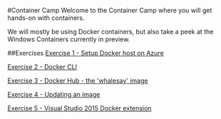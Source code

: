 #Container Camp
Welcome to the Container Camp where you will get hands-on with containers.

We will mostly be using Docker containers, but also take a peek at the Windows Containers currently in preview.

##Exercises
[Exercise 1 - Setup Docker host on Azure](Exercise01/README.md)
 
[Exercise 2 - Docker CLI](Exercise02/README.md)

[Exercise 3 - Docker Hub - the 'whalesay' image](Exercise03/README.md)

[Exercise 4 - Updating an image](Exercise04/README.md)

[Exercise 5 - Visual Studio 2015 Docker extension](Exercise05/README.md)
 